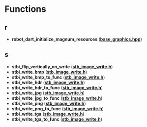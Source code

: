 
# Functions



## r

* **robot\_dart\_initialize\_magnum\_resources** ([**base\_graphics.hpp**](base__graphics_8hpp.md))


## s

* **stbi\_flip\_vertically\_on\_write** ([**stb\_image\_write.h**](stb__image__write_8h.md))
* **stbi\_write\_bmp** ([**stb\_image\_write.h**](stb__image__write_8h.md))
* **stbi\_write\_bmp\_to\_func** ([**stb\_image\_write.h**](stb__image__write_8h.md))
* **stbi\_write\_hdr** ([**stb\_image\_write.h**](stb__image__write_8h.md))
* **stbi\_write\_hdr\_to\_func** ([**stb\_image\_write.h**](stb__image__write_8h.md))
* **stbi\_write\_jpg** ([**stb\_image\_write.h**](stb__image__write_8h.md))
* **stbi\_write\_jpg\_to\_func** ([**stb\_image\_write.h**](stb__image__write_8h.md))
* **stbi\_write\_png** ([**stb\_image\_write.h**](stb__image__write_8h.md))
* **stbi\_write\_png\_to\_func** ([**stb\_image\_write.h**](stb__image__write_8h.md))
* **stbi\_write\_tga** ([**stb\_image\_write.h**](stb__image__write_8h.md))
* **stbi\_write\_tga\_to\_func** ([**stb\_image\_write.h**](stb__image__write_8h.md))




